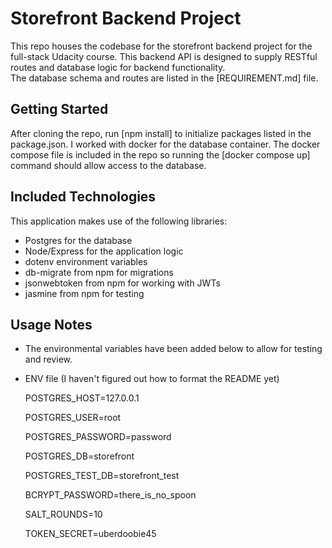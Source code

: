 # Storefront Backend Project
This repo houses the codebase for the storefront backend project for the full-stack Udacity course. 
This backend API is designed to supply RESTful routes and database logic for backend functionality.  
The database schema and routes are listed in the [REQUIREMENT.md] file.

## Getting Started
After cloning the repo, run [npm install] to initialize packages listed in the package.json. 
I worked with docker for the database container. The docker compose file is included in the repo so running the [docker compose up] command should allow access to the database. 


## Included Technologies
This application makes use of the following libraries:
- Postgres for the database
- Node/Express for the application logic
- dotenv environment variables
- db-migrate from npm for migrations
- jsonwebtoken from npm for working with JWTs
- jasmine from npm for testing

## Usage Notes


- The environmental variables have been added below to allow for testing and review. 

- ENV file (I haven't figured out how to format the README yet)

    POSTGRES_HOST=127.0.0.1

    POSTGRES_USER=root

    POSTGRES_PASSWORD=password

    POSTGRES_DB=storefront

    POSTGRES_TEST_DB=storefront_test

    BCRYPT_PASSWORD=there_is_no_spoon

    SALT_ROUNDS=10

    TOKEN_SECRET=uberdoobie45
